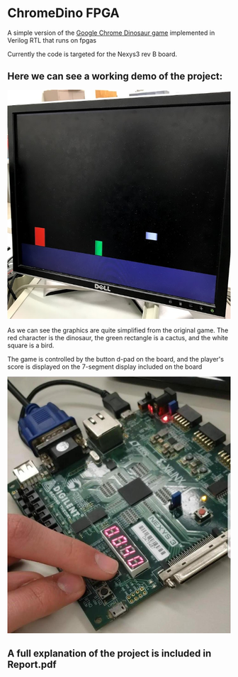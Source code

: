 # ChromeDino FPGA
A simple version of the [Google Chrome Dinosaur game](https://chromedino.com/) implemented in Verilog RTL that runs on fpgas

Currently the code is targeted for the Nexys3 rev B board.


## Here we can see a working demo of the project:

![Demoing the project](images/demo1.png "Demo running on a monitor")

As we can see the graphics are quite simplified from the original game. The red character is the dinosaur, the green rectangle is a cactus, and the white square is a bird.

The game is controlled by the button d-pad on the board, and the player's score is displayed on the 7-segment display included on the board

![How to play](images/playing1.jpg)


## A full explanation of the project is included in Report.pdf